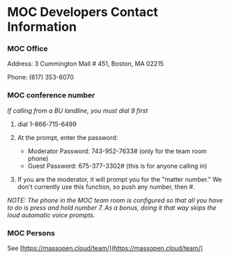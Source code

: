 # MOC Developers Contact Information

### MOC Office
Address: 3 Cummington Mall # 451, Boston, MA 02215

Phone: (617) 353-6070

### MOC conference number
*If calling from a BU landline, you must dial 9 first*

 1. dial 1-866-715-6499

 1. At the prompt, enter the password: 
     -  Moderator Password: 743-952-7633#  (only for the team room phone)
     -  Guest Password: 675-377-3302#  (this is for anyone calling in)

 1. If you are the moderator, it will prompt you for the "matter number."  We don't currently use this function, so push any number, then #.

*NOTE: The phone in the MOC team room is configured so that all you have to do is press and hold number 7.
As a bonus, doing it that way skips the loud automatic voice prompts.*

### MOC Persons
See [https://massopen.cloud/team/](https://massopen.cloud/team/)

